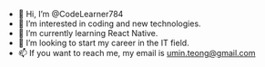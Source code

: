 - 👋 Hi, I’m @CodeLearner784
- 👀 I’m interested in coding and new technologies.
- 🌱 I’m currently learning React Native.
- 💞️ I’m looking to start my career in the IT field. 
- 📫 If you want to reach me, my email is umin.teong@gmail.com

<!---
CodeLearner784/CodeLearner784 is a ✨ special ✨ repository because its `README.md` (this file) appears on your GitHub profile.
You can click the Preview link to take a look at your changes.
--->
